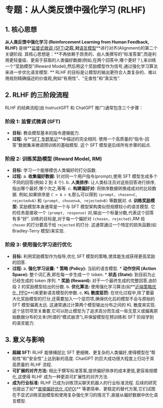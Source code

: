 # 专题：从人类反馈中强化学习 (RLHF)
## 1. 核心思想
**从人类反馈中强化学习 (Reinforcement Learning from Human Feedback, RLHF)** 是继**[监督式微调 (SFT)](./Lecture1-Supervised-Fine-Tuning.md)**之后,对**[语言模型](./Lecture1-Language-Models.md)**进行对齐(Alignment)的第二个关键阶段. 
其核心思想是：**不再依赖于昂贵的、由人类撰写的“标准答案”,而是利用更轻量级、更易于获取的人类偏好数据(例如,在两个回答中,哪个更好？),来训练一个“奖励模型”(Reward Model),然后用这个奖励模型作为信号,通过强化学习算法来进一步优化语言模型. **
RLHF 的目标是让模型的输出更符合人类复杂的、难以用规则精确描述的价值观,例如“有用性”、“无害性”和“真实性”. 
## 2. RLHF 的三阶段流程
RLHF 的经典流程(由 InstructGPT 和 ChatGPT 推广)通常包含三个步骤：
### 阶段 1: 监督式微调 (SFT)
*   **目标:** 教会模型基本的指令遵循能力. 
*   **过程:** 与**[SFT 专题笔记](./Lecture1-Supervised-Fine-Tuning.md)**中描述的完全相同. 使用一个高质量的“指令-回答”数据集来微调预训练的基础模型. 这个 SFT 模型是后续所有步骤的起点. 
### 阶段 2: 训练奖励模型 (Reward Model, RM)
*   **目标:** 学习一个能够模仿人类偏好的打分函数. 
*   **过程:**
    a. **收集偏好数据:** 针对同一个用户指令(prompt),使用 SFT 模型生成多个不同的回答(例如 2 到 4 个). 
    b. **人类排序:** 让人类标注员对这些回答进行排序,指出哪个最好,哪个次之,等等. 
    c. **构建偏好对:** 将排序数据转换成成对的比较数据. 例如,如果排序是 `C > A > B`,那么可以得到 `(prompt, chosen=C, rejected=A)` 和 `(prompt, chosen=A, rejected=B)` 等数据对. 
    d. **训练奖励模型:** 奖励模型本身通常是一个与 SFT 模型架构类似但规模较小的语言模型. 它的任务是接收一个 `(prompt, response)` 对,输出一个标量分数,代表这个回答有多“好”. 训练的目标是,对于每一个偏好对 `(chosen, rejected)`,RM 给 `chosen` 的打分要高于给 `rejected` 的打分. 这通常通过一个特定的损失函数(如 Bradley-Terry 模型)来实现. 
### 阶段 3: 使用强化学习进行优化
*   **目标:** 利用奖励模型作为指导,优化 SFT 模型的策略,使其能生成获得更高奖励的回答. 
*   **过程:**
    a. **强化学习设置:**
        *   **策略 (Policy):** 当前的语言模型. 
        *   **动作空间 (Action Space):** 整个词汇表,即在每一步生成一个 token. 
        *   **状态 (State):** 到目前为止已经生成的 token 序列. 
        *   **奖励 (Reward):** 对于一个最终生成的完整回答,由阶段 2 的奖励模型给出的分数. 
    b. **优化算法:** 使用强化学习算法(如**[近端策略优化, PPO](./Lecture1-PPO.md)**)来更新语言模型的参数. 
    c. **KL 散度惩罚:** 在优化过程中,除了要最大化奖励模型的打分,还需要加入一个惩罚项,确保优化后的模型不会与原始的 SFT 模型偏离太远. 这通常通过计算两个模型输出分布之间的 KL 散度来实现. 这个惩罚项至关重要,它可以防止模型为了追求高分而生成一些无意义或偏离原始数据分布的文本(所谓的“模式崩溃”),并保留模型在预训练和 SFT 阶段学到的语言能力. 
## 3. 意义与影响
*   **超越 SFT:** RLHF 能够捕捉比 SFT 更细微、更复杂的人类偏好,使得模型在“帮助性”和“安全性”上达到新的高度. ChatGPT 的巨大成功很大程度上归功于其高质量的 RLHF 流程. 
*   **可扩展的对齐方法:** 相比于撰写标准答案,提供偏好排序的成本更低,更容易规模化,这使得 RLHF 成为一种更具可扩展性的对齐方法. 
*   **成为行业标准:** RLHF 已成为训练顶尖聊天机器人的行业标准流程. 
后续的研究也提出了如**[直接偏好优化 (DPO)](./Lecture1-DPO.md)** 等更简单、更稳定的替代方案,它们试图在不显式训练奖励模型和使用复杂强化学习的情况下,直接从偏好数据中优化语言模型. 